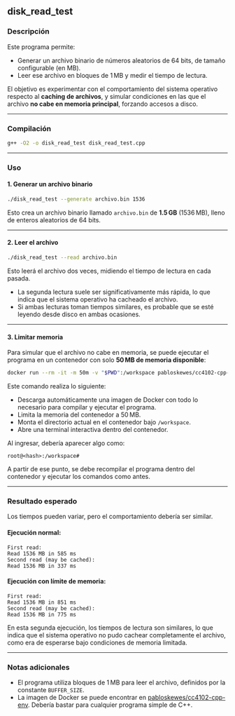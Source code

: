 ## disk_read_test

### Descripción

Este programa permite:

- Generar un archivo binario de números aleatorios de 64 bits, de tamaño configurable (en MB).
- Leer ese archivo en bloques de 1 MB y medir el tiempo de lectura.

El objetivo es experimentar con el comportamiento del sistema operativo respecto al **caching de archivos**, y simular condiciones en las que el archivo **no cabe en memoria principal**, forzando accesos a disco.

---

### Compilación

```bash
g++ -O2 -o disk_read_test disk_read_test.cpp
```

---

### Uso

#### 1. Generar un archivo binario

```bash
./disk_read_test --generate archivo.bin 1536
```

Esto crea un archivo binario llamado `archivo.bin` de **1.5 GB** (1536 MB), lleno de enteros aleatorios de 64 bits.

---

#### 2. Leer el archivo

```bash
./disk_read_test --read archivo.bin
```

Esto leerá el archivo dos veces, midiendo el tiempo de lectura en cada pasada.

- La segunda lectura suele ser significativamente más rápida, lo que indica que el sistema operativo ha cacheado el archivo.
- Si ambas lecturas toman tiempos similares, es probable que se esté leyendo desde disco en ambas ocasiones.

---

#### 3. Limitar memoria

Para simular que el archivo no cabe en memoria, se puede ejecutar el programa en un contenedor con solo **50 MB de memoria disponible**:

```bash
docker run --rm -it -m 50m -v "$PWD":/workspace pabloskewes/cc4102-cpp-env bash
```

Este comando realiza lo siguiente:

- Descarga automáticamente una imagen de Docker con todo lo necesario para compilar y ejecutar el programa.
- Limita la memoria del contenedor a 50 MB.
- Monta el directorio actual en el contenedor bajo `/workspace`.
- Abre una terminal interactiva dentro del contenedor.

Al ingresar, debería aparecer algo como:

```
root@<hash>:/workspace#
```

A partir de ese punto, se debe recompilar el programa dentro del contenedor y ejecutar los comandos como antes.

---

### Resultado esperado

Los tiempos pueden variar, pero el comportamiento debería ser similar.

#### Ejecución normal:

```
First read:
Read 1536 MB in 585 ms
Second read (may be cached):
Read 1536 MB in 337 ms
```

#### Ejecución con límite de memoria:

```
First read:
Read 1536 MB in 851 ms
Second read (may be cached):
Read 1536 MB in 775 ms
```

En esta segunda ejecución, los tiempos de lectura son similares, lo que indica que el sistema operativo no pudo cachear completamente el archivo, como era de esperarse bajo condiciones de memoria limitada.

---

### Notas adicionales

- El programa utiliza bloques de 1 MB para leer el archivo, definidos por la constante `BUFFER_SIZE`.
- La imagen de Docker se puede encontrar en [pabloskewes/cc4102-cpp-env](https://hub.docker.com/r/pabloskewes/cc4102-cpp-env). Debería bastar para cualquier programa simple de C++.

